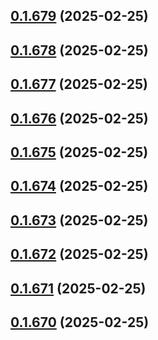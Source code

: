 ## [0.1.679](https://github.com/binary-braids/terraform-oracle/compare/v0.1.678...v0.1.679) (2025-02-25)



## [0.1.678](https://github.com/binary-braids/terraform-oracle/compare/v0.1.677...v0.1.678) (2025-02-25)



## [0.1.677](https://github.com/binary-braids/terraform-oracle/compare/v0.1.676...v0.1.677) (2025-02-25)



## [0.1.676](https://github.com/binary-braids/terraform-oracle/compare/v0.1.675...v0.1.676) (2025-02-25)



## [0.1.675](https://github.com/binary-braids/terraform-oracle/compare/v0.1.674...v0.1.675) (2025-02-25)



## [0.1.674](https://github.com/binary-braids/terraform-oracle/compare/v0.1.673...v0.1.674) (2025-02-25)



## [0.1.673](https://github.com/binary-braids/terraform-oracle/compare/v0.1.672...v0.1.673) (2025-02-25)



## [0.1.672](https://github.com/binary-braids/terraform-oracle/compare/v0.1.671...v0.1.672) (2025-02-25)



## [0.1.671](https://github.com/binary-braids/terraform-oracle/compare/v0.1.670...v0.1.671) (2025-02-25)



## [0.1.670](https://github.com/binary-braids/terraform-oracle/compare/v0.1.669...v0.1.670) (2025-02-25)



